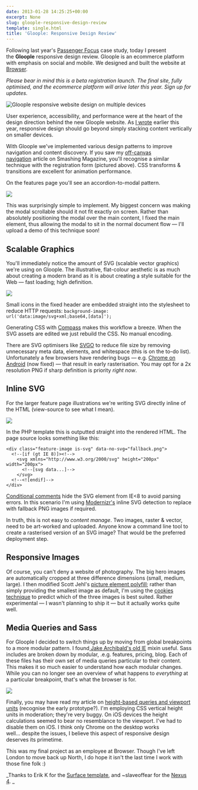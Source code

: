 ```yaml
---
date: 2013-01-28 14:25:25+00:00
excerpt: None
slug: gloople-responsive-design-review
template: single.html
title: 'Gloople: Responsive Design Review'
---
```


Following last year's [Passenger Focus](/2012/06/17/passenger-focus-responsive-web-design-case-study/) case study, today I present the **Gloople** responsive design review. Gloople is an ecommerce platform with emphasis on social and mobile. We designed and built the website at [Browser](http://www.browserlondon.com).

_Please bear in mind this is a beta registration launch. The final site, fully optimised, and the ecommerce platform will arive later this year. Sign up for updates._

![Gloople responsive website design on multiple devices](/images/2013/01/gloople-devices.jpg)

User experience, accessibility, and performance were at the heart of the design direction behind the new Gloople website. As [I wrote](/2013/01/06/a-mini-series-of-responsive-mistakes/) earlier this year, responsive design should go beyond simply stacking content vertically on smaller devices.

With Gloople we've implemented various design patterns to improve navigation and content discovery. If you saw my [off-canvas navigation](http://coding.smashingmagazine.com/2013/01/15/off-canvas-navigation-for-responsive-website/) article on Smashing Magazine, you'll recognise a similar technique with the registration form (pictured above). CSS transforms & transitions are excellent for animation performance.

On the features page you'll see an accordion-to-modal pattern.

![](/images/2013/01/gloople-modal-accordion.jpg)

This was surprisingly simple to implement. My biggest concern was making the modal scrollable should it not fit exactly on screen. Rather than absolutely positioning the modal over the main content, I fixed the main element, thus allowing the modal to sit in the normal document flow — I'll upload a demo of this technique soon!


## Scalable Graphics


You'll immediately notice the amount of SVG (scalable vector graphics) we're using on Gloople. The illustrative, flat-colour aesthetic is as much about creating a modern brand as it is about creating a style suitable for the Web — fast loading; high definition.

![](/images/2013/01/gloople-icons.png)

Small icons in the fixed header are embedded straight into the stylesheet to reduce HTTP requests: `background-image: url('data:image/svg+xml;base64,[data]');`

Generating CSS with [Compass](http://compass-style.org/) makes this workflow a breeze. When the SVG assets are edited we just rebuild the CSS. No manual encoding.

There are SVG optimisers like [SVGO](https://github.com/svg/svgo/) to reduce file size by removing unnecessary meta data, elements, and whitespace (this is on the to-do list). Unfortunately a few browsers have rendering bugs — e.g. [Chrome on Android](http://code.google.com/p/chromium/issues/detail?id=161982) (now fixed) — that result in early rasterisation. You may opt for a 2x resolution PNG if sharp definition is priority _right now_.


## Inline SVG


For the larger feature page illustrations we're writing SVG directly inline of the HTML (view-source to see what I mean).

![](/images/2013/01/gloople-features.png)

In the PHP template this is outputted straight into the rendered HTML. The page source looks something like this:

````markup
<div class="feature-image is-svg" data-no-svg="fallback.png">
  <!--[if (gt IE 8)]><!-->
    <svg xmlns="http://www.w3.org/2000/svg" height="200px" width="200px">
      <!--[svg data...]-->
    </svg>
  <!--<![endif]-->
</div>
````

[Conditional comments](http://www.quirksmode.org/css/condcom.html) hide the SVG element from IE<8 to avoid parsing errors. In this scenario I'm using [Modernizr's](http://modernizr.com/docs/#features-misc) inline SVG detection to replace with fallback PNG images if required.

In truth, this is not easy to _content manage_. Two images, raster & vector, need to be art-worked and uploaded. Anyone know a command line tool to create a rasterised version of an SVG image? That would be the preferred deployment step.


## Responsive Images


Of course, you can't deny a website of photography. The big hero images are automatically cropped at three difference dimensions (small, medium, large). I then modified Scott Jehl's [picture element polyfill](https://github.com/scottjehl/picturefill); rather than simply providing the smallest image as default, I'm using the [cookies technique](http://blog.keithclark.co.uk/responsive-images-using-cookies/) to predict which of the three images is best suited. Rather experimental — I wasn't planning to ship it — but it actually works quite well.


## Media Queries and Sass


For Gloople I decided to switch things up by moving from global breakpoints to a more modular pattern. I found[ Jake Archibald's old IE](http://jakearchibald.github.com/sass-ie/) mixin useful. Sass includes are broken down by modular, .e.g. features, pricing, blog. Each of these files has their own set of media queries particular to their content. This makes it so much easier to understand how each modular changes. While you can no longer see an overview of what happens to _everything_ at a particular breakpoint, that's what the browser is for.

![](/images/2013/01/gloople-vertical-height.jpg)

Finally, you may have read my article on [height-based queries and viewport units](/2012/11/19/responsive-bases-vertical-spaces/) (recognise the early prototype?). I'm employing CSS vertical height units in moderation; they're very buggy. On iOS devices the height calculations seemed to bear no resemblance to the viewport. I've had to disable them on iOS. I think only Chrome on the desktop works well… despite the issues, I believe this aspect of responsive design deserves its primetime.

This was my final project as an employee at Browser. Though I've left London to move back up North, I do hope it isn't the last time I work with those fine folk :)

_Thanks to Erik K for the [Surface template](http://dribbble.com/shots/860650-Freebie-Microsoft-Surface-RT-psd-and-ai-templates), and ~slaveoffear for the [Nexus 4](http://slaveoffear.deviantart.com/art/Nexus-4-PSD-339422726).
_
